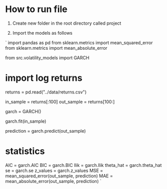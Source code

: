 # How to run file

1. Create new folder in the root directory called project

2. Import the models as follows

`
import pandas as pd
from sklearn.metrics import mean_squared_error
from sklearn.metrics import mean_absolute_error

from src.volatility_models import GARCH

# import log returns

returns = pd.read("../data/returns.csv")

in_sample = returns[:100]
out_sample = returns[100:]

garch = GARCH()

garch.fit(in_sample)

prediction = garch.predict(out_sample)

# statistics
AIC = garch.AIC
BIC = garch.BIC
llik = garch.llik
theta_hat = garch.theta_hat
se = garch.se
z_values = garch.z_values
MSE = mean_squared_error(out_sample, prediction)
MAE = mean_absolute_error(out_sample, prediction)
`
